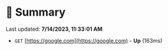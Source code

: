 # 📖 Summary
Last updated: **7/14/2023, 11:33:01 AM**

- `GET` [https://google.com](https://google.com) - **Up** (163ms)

